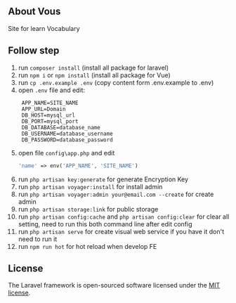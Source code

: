 <!-- <p align="center"><a href="https://laravel.com" target="_blank"><img src="https://raw.githubusercontent.com/laravel/art/master/logo-lockup/5%20SVG/2%20CMYK/1%20Full%20Color/laravel-logolockup-cmyk-red.svg" width="400"></a></p>

<p align="center">
<a href="https://travis-ci.org/laravel/framework"><img src="https://travis-ci.org/laravel/framework.svg" alt="Build Status"></a>
<a href="https://packagist.org/packages/laravel/framework"><img src="https://img.shields.io/packagist/dt/laravel/framework" alt="Total Downloads"></a>
<a href="https://packagist.org/packages/laravel/framework"><img src="https://img.shields.io/packagist/v/laravel/framework" alt="Latest Stable Version"></a>
<a href="https://packagist.org/packages/laravel/framework"><img src="https://img.shields.io/packagist/l/laravel/framework" alt="License"></a>
</p> -->

## About Vous

Site for learn Vocabulary

## Follow step

1. run `composer install` (install all package for laravel)
2. run `npm i` or `npm install` (install all package for Vue)
3. run `cp .env.example .env` (copy content form .env.example to .env)
4. open `.env` file and edit:
   ```env
    APP_NAME=SITE_NAME
    APP_URL=Domain
    DB_HOST=mysql_url
    DB_PORT=mysql_port
    DB_DATABASE=database_name
    DB_USERNAME=database_username
    DB_PASSWORD=database_password
   ```
5. open file `config\app.php` and edit
    ```php
    'name' => env('APP_NAME', 'SITE_NAME')
    ```
6. run `php artisan key:generate` for generate Encryption Key
7. run `php artisan voyager:install` for install admin
8. run `php artisan voyager:admin your@email.com --create` for create admin
9. run `php artisan storage:link` for public storage
10. run `php artisan config:cache` and `php artisan config:clear` for clear all setting, need to run this both command line after edit config
11. run `php artisan serve` for create visual web service if you have it don't need to run it
12. run `npm run hot` for hot reload when develop FE

## License

The Laravel framework is open-sourced software licensed under the [MIT license](https://opensource.org/licenses/MIT).
